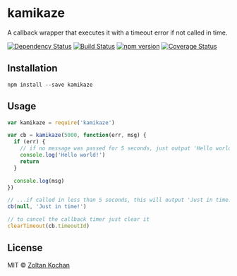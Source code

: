 # kamikaze

A callback wrapper that executes it with a timeout error if not called in time.

[![Dependency Status](https://david-dm.org/zkochan/kamikaze/status.svg?style=flat)](https://david-dm.org/zkochan/kamikaze)
[![Build Status](https://travis-ci.org/zkochan/kamikaze.svg?branch=master)](https://travis-ci.org/zkochan/kamikaze)
[![npm version](https://badge.fury.io/js/kamikaze.svg)](http://badge.fury.io/js/kamikaze)
[![Coverage Status](https://coveralls.io/repos/github/zkochan/kamikaze/badge.svg?branch=master)](https://coveralls.io/github/zkochan/kamikaze?branch=master)


## Installation

```
npm install --save kamikaze
```


## Usage

```js
var kamikaze = require('kamikaze')

var cb = kamikaze(5000, function(err, msg) {
  if (err) {
    // if no message was passed for 5 seconds, just output 'Hello world!'
    console.log('Hello world!')
    return
  }

  console.log(msg)
})

// ...if called in less than 5 seconds, this will output 'Just in time!'
cb(null, 'Just in time!')

// to cancel the callback timer just clear it
clearTimeout(cb.timeoutId)
```


## License

MIT © [Zoltan Kochan](https://www.kochan.io)

